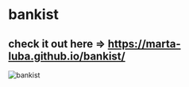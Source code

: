 # bankist
## check it out here => https://marta-luba.github.io/bankist/

![bankist](https://github.com/Marta-Luba/bankist/assets/117678226/e78220e5-595c-4fc3-b5a8-ff55a75210bd)
